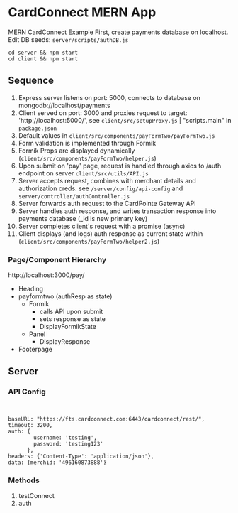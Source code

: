 # CardConnect MERN App
MERN CardConnect Example
First, create payments database on localhost. 
Edit DB seeds: `server/scripts/authDB.js`

```
cd server && npm start 
cd client && npm start
```

## Sequence
1. Express server listens on port: 5000, connects to database on mongodb://localhost/payments
2. Client served on port: 3000 and proxies request to target: 'http://localhost:5000/', see `client/src/setupProxy.js` | "scripts.main" in `package.json`
3. Default values in `client/src/components/payFormTwo/payFormTwo.js`
4. Form validation is implemented through Formik
5. Formik Props are displayed dynamically (`client/src/components/payFormTwo/helper.js`)
6. Upon submit on 'pay' page, request is handled through axios to /auth endpoint on server `client/src/utils/API.js`
7. Server accepts request, combines with merchant details and authorization creds. see `/server/config/api-config` and `server/controller/authController.js`
8. Server forwards auth request to the CardPointe Gateway API 
9. Server handles auth response, and writes transaction response into payments database (_id is new primary key)
10. Server completes client's request with a promise (async)
11. Client displays (and logs) auth response as current state within (`client/src/components/payFormTwo/helper2.js`)


### Page/Component Hierarchy
http://localhost:3000/pay/
* Heading
* payformtwo (authResp as state)
    - Formik
        - calls API upon submit
        - sets response as state
        - DisplayFormikState
    - Panel
        - DisplayResponse
* Footerpage

## Server



### API Config
```


baseURL: "https://fts.cardconnect.com:6443/cardconnect/rest/",
timeout: 3200,
auth: {
        username: 'testing',
        password: 'testing123'
      },
headers: {'Content-Type': 'application/json'},
data: {merchid: '496160873888'}
```

### Methods
1. testConnect
2. auth

